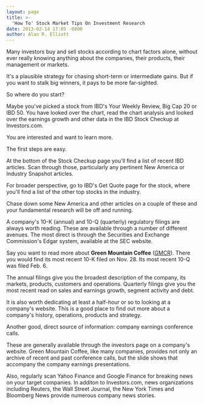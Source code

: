 ```yaml
---
layout: page
title: >-
  'How To' Stock Market Tips On Investment Research
date: 2013-02-14 17:05 -0800
author: Alan R. Elliott
---
```





Many investors buy and sell stocks according to chart factors alone, without ever really knowing anything about the companies, their products, their management or markets.


It's a plausible strategy for chasing short-term or intermediate gains. But if you want to stalk big winners, it pays to be more far-sighted.


So where do you start?


Maybe you've picked a stock from IBD's Your Weekly Review, Big Cap 20 or IBD 50. You have looked over the chart, read the chart analysis and looked over the earnings growth and other data in the IBD Stock Checkup at Investors.com.


You are interested and want to learn more.


The first steps are easy.


At the bottom of the Stock Checkup page you'll find a list of recent IBD articles. Scan through those, particularly any pertinent New America or Industry Snapshot articles.


For broader perspective, go to IBD's Get Quote page for the stock, where you'll find a list of the other top stocks in the industry.


Chase down some New America and other articles on a couple of these and your fundamental research will be off and running.


A company's 10-K (annual) and 10-Q (quarterly) regulatory filings are always worth reading. These are available through a number of different avenues. The most direct is through the Securities and Exchange Commission's Edgar system, available at the SEC website.


Say you want to read more about **Green Mountain Coffee** ([GMCR](https://research.investors.com/quote.aspx?symbol=GMCR)). There you would find its most recent 10-K filed on Nov. 28. Its most recent 10-Q was filed Feb. 6.


The annual filings give you the broadest description of the company, its markets, products, customers and operations. Quarterly filings give you the most recent read on sales and earnings growth, segment activity and debt.


It is also worth dedicating at least a half-hour or so to looking at a company's website. This is a good place to find out more about a company's history, operations, products and strategy.


Another good, direct source of information: company earnings conference calls.


These are generally available through the investors page on a company's website. Green Mountain Coffee, like many companies, provides not only an archive of recent and past conference calls, but the slide shows that accompany the company earnings presentations.


Also, regularly scan Yahoo Finance and Google Finance for breaking news on your target companies. In additon to Investors.com, news organizations including Reuters, the Wall Street Journal, the New York Times and Bloomberg News provide numerous company news stories.




